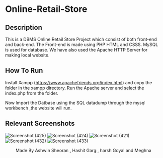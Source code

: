 # Online-Retail-Store

## Description
This is a DBMS Online Retail Store Project which consist of both front-end and back-end.
The Front-end is made using PHP HTML and CSSS. MySQL is used for database. We have also used the Apache HTTP Server for making local website.

## How To Run
Install Xampp (https://www.apachefriends.org/index.html) and copy the folder in the xampp directory. Run the Apache server and select the index.php from the folder.

Now Import the Datbase using the SQL datadump through the mysql workbench ,the website will run.

## Relevant Screenshots
![Screenshot (425)](https://user-images.githubusercontent.com/88393756/170465740-f54e1c8f-f3ec-43d6-be0d-42a58b1b0917.png)
![Screenshot (424)](https://user-images.githubusercontent.com/88393756/170465754-4bb238e2-6547-4f6c-9dc5-31804b7fd988.png)
![Screenshot (421)](https://user-images.githubusercontent.com/88393756/170465774-2806c420-2dd7-4f76-b640-bb6e37c23a9b.png)
![Screenshot (432)](https://user-images.githubusercontent.com/88393756/170465786-2fc72fa0-c801-4f71-b8b6-f24e5940c4dd.png)
![Screenshot (433)](https://user-images.githubusercontent.com/88393756/170465799-9fcf09c5-6fac-4412-8a5e-30f2577b8458.png)

<p align="center">
Made By Ashwin Sheoran , Hashit Garg , harsh Goyal and Meghna
